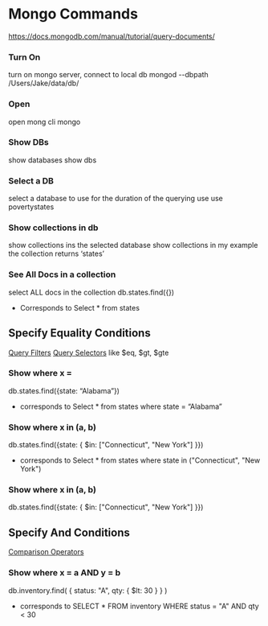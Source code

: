 # Mongo Commands
https://docs.mongodb.com/manual/tutorial/query-documents/

### Turn On
turn on mongo server, connect to local db
mongod --dbpath /Users/Jake/data/db/

### Open
open mong cli
mongo

### Show DBs
show databases
show dbs

### Select a DB
select a database to use for the duration of the querying
use <db>
use povertystates

### Show collections in db
show collections ins the selected database
show collections
in my example the collection returns ‘states’

### See All Docs in a collection 
select ALL docs in the collection
db.states.find({})
- Corresponds to Select * from states

## Specify Equality Conditions
[Query Filters](https://docs.mongodb.com/manual/core/document/#document-query-filter)
[Query Selectors](https://docs.mongodb.com/manual/reference/operator/query/#query-selectors) like $eq, $gt, $gte

### Show where x = 
db.states.find({state: “Alabama”})
- corresponds to Select * from states where state = “Alabama”

### Show where x in (a, b)
db.states.find({state: { $in: ["Connecticut", "New York"] }})
- corresponds to Select * from states where state in ("Connecticut", "New York")

### Show where x in (a, b)
db.states.find({state: { $in: ["Connecticut", "New York"] }})

## Specify And Conditions
[Comparison Operators](https://docs.mongodb.com/manual/reference/operator/query-comparison/#query-selectors-comparison)

### Show where x = a AND y = b
db.inventory.find( { status: "A", qty: { $lt: 30 } } )
- corresponds to SELECT * FROM inventory WHERE status = "A" AND qty < 30
